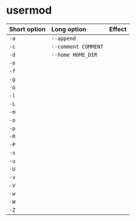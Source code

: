 # usermod


Short option | Long option    | Effect
:--- | :---                   | :---
`-a` | `--append` | 
`-c` | `--comment COMMENT` | 
`-d` | `--home HOME_DIR` | 
`-e` | ` ` | 
`-f` | ` ` | 
`-g` | ` ` | 
`-G` | ` ` | 
`-l` | ` ` | 
`-L` | ` ` | 
`-m` | ` ` | 
`-o` | ` ` | 
`-p` | ` ` | 
`-R` | ` ` | 
`-P` | ` ` | 
`-s` | ` ` | 
`-u` | ` ` | 
`-U` | ` ` | 
`-v` | ` ` | 
`-V` | ` ` | 
`-w` | ` ` | 
`-W` | ` ` | 
`-Z` | ` ` | 
